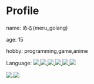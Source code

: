 # Profile
name: める(meru_golang)

age: 15

hobby: programming,game,anime

Language:
<a href="https://github.com/meru-golang">
  <img src="{https://img.shields.io/badge/Python-14354C?style=for-the-badge&logo=python&logoColor=white}" />
  <img src="https://img.shields.io/badge/Go-00ADD8?style=for-the-badge&logo=go&logoColor=white" />
  <img src="https://img.shields.io/badge/JavaScript-323330?style=for-the-badge&logo=javascript&logoColor=F7DF1E" />
  <img src="https://img.shields.io/badge/TypeScript-007ACC?style=for-the-badge&logo=typescript&logoColor=white" />
  <img src="https://img.shields.io/badge/Java-ED8B00?style=for-the-badge&logo=java&logoColor=white" />
  <img src="https://img.shields.io/badge/Ruby-CC342D?style=for-the-badge&logo=ruby&logoColor=white" />
</a>

<a href="https://github.com/meru-golang">
  <img align="center" src="https://readme-status-meru-golang.vercel.app/api?username=meru-golang&show_icons=true&count_private=true&theme=vue-dark" />
</a>
<a href="https://github.com/meru-golang">
  <img align="center" src="https://readme-status-meru-golang.vercel.app/api/top-langs/?username=meru-golang&theme=vue-dark" />
</a>
